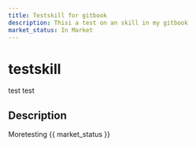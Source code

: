 ```yaml
---
title: Testskill for gitbook
description: Thisi a test on an skill in my gitbook
market_status: In Market
---
```


# testskill

test test

## Description

Moretesting
{{ market_status }}

